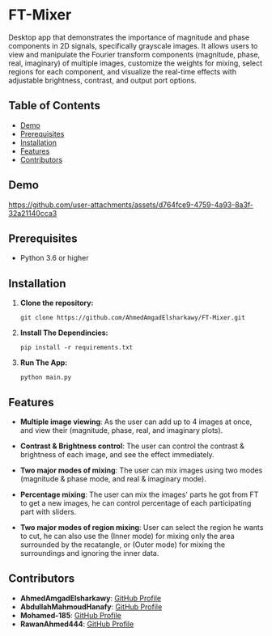 # FT-Mixer
Desktop app that demonstrates the importance of magnitude and phase components in 2D signals, specifically grayscale images. It allows users to view and manipulate the Fourier transform components (magnitude, phase, real, imaginary) of multiple images, customize the weights for mixing, select regions for each component, and visualize the real-time effects with adjustable brightness, contrast, and output port options.

## Table of Contents
- [Demo](#demo)
- [Prerequisites](#prerequisites)
- [Installation](#installation)
- [Features](#features)
- [Contributors](#contributors)

## Demo
https://github.com/user-attachments/assets/d764fce9-4759-4a93-8a3f-32a21140cca3

## Prerequisites

- Python 3.6 or higher

## Installation

1. **Clone the repository:**

   ``````
   git clone https://github.com/AhmedAmgadElsharkawy/FT-Mixer.git
   ``````

2. **Install The Dependincies:**
    ``````
    pip install -r requirements.txt
    ``````

3. **Run The App:**

    ``````
    python main.py
    ``````

## Features
- **Multiple image viewing**: As the user can add up to 4 images at once, and view their (magnitude, phase, real, and imaginary plots).

- **Contrast & Brightness control**: The user can control the contrast & brightness of each image, and see the effect immediately.

- **Two major modes of mixing**: The user can mix images using two modes (magnitude & phase mode, and real & imaginary mode).

- **Percentage mixing**: The user can mix the images' parts he got from FT to get a new images, he can control percentage of each participating part with sliders.

- **Two major modes of region mixing**: User can select the region he wants to cut, he can also use the (Inner mode) for mixing only the area surrounded by the recatangle, or (Outer mode) for mixing the surroundings and ignoring the inner data.




## Contributors
- **AhmedAmgadElsharkawy**: [GitHub Profile](https://github.com/AhmedAmgadElsharkawy)
- **AbdullahMahmoudHanafy**: [GitHub Profile](https://github.com/AbdullahMahmoudHanafy)
- **Mohamed-185**: [GitHub Profile](https://github.com/Mohamed-185)
- **RawanAhmed444**: [GitHub Profile](https://github.com/RawanAhmed444)

